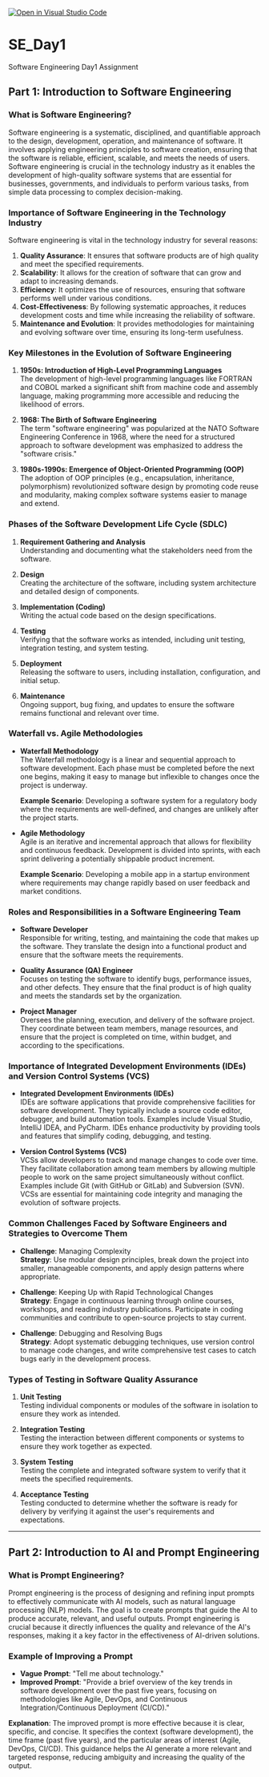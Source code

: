 [![Open in Visual Studio Code](https://classroom.github.com/assets/open-in-vscode-2e0aaae1b6195c2367325f4f02e2d04e9abb55f0b24a779b69b11b9e10269abc.svg)](https://classroom.github.com/online_ide?assignment_repo_id=15561880&assignment_repo_type=AssignmentRepo)
# SE_Day1
Software Engineering Day1 Assignment

## Part 1: Introduction to Software Engineering

### What is Software Engineering?

Software engineering is a systematic, disciplined, and quantifiable approach to the design, development, operation, and maintenance of software. It involves applying engineering principles to software creation, ensuring that the software is reliable, efficient, scalable, and meets the needs of users. Software engineering is crucial in the technology industry as it enables the development of high-quality software systems that are essential for businesses, governments, and individuals to perform various tasks, from simple data processing to complex decision-making.

### Importance of Software Engineering in the Technology Industry

Software engineering is vital in the technology industry for several reasons:
1. **Quality Assurance**: It ensures that software products are of high quality and meet the specified requirements.
2. **Scalability**: It allows for the creation of software that can grow and adapt to increasing demands.
3. **Efficiency**: It optimizes the use of resources, ensuring that software performs well under various conditions.
4. **Cost-Effectiveness**: By following systematic approaches, it reduces development costs and time while increasing the reliability of software.
5. **Maintenance and Evolution**: It provides methodologies for maintaining and evolving software over time, ensuring its long-term usefulness.

### Key Milestones in the Evolution of Software Engineering

1. **1950s: Introduction of High-Level Programming Languages**  
   The development of high-level programming languages like FORTRAN and COBOL marked a significant shift from machine code and assembly language, making programming more accessible and reducing the likelihood of errors.

2. **1968: The Birth of Software Engineering**  
   The term "software engineering" was popularized at the NATO Software Engineering Conference in 1968, where the need for a structured approach to software development was emphasized to address the "software crisis."

3. **1980s-1990s: Emergence of Object-Oriented Programming (OOP)**  
   The adoption of OOP principles (e.g., encapsulation, inheritance, polymorphism) revolutionized software design by promoting code reuse and modularity, making complex software systems easier to manage and extend.

### Phases of the Software Development Life Cycle (SDLC)

1. **Requirement Gathering and Analysis**  
   Understanding and documenting what the stakeholders need from the software.
   
2. **Design**  
   Creating the architecture of the software, including system architecture and detailed design of components.
   
3. **Implementation (Coding)**  
   Writing the actual code based on the design specifications.
   
4. **Testing**  
   Verifying that the software works as intended, including unit testing, integration testing, and system testing.
   
5. **Deployment**  
   Releasing the software to users, including installation, configuration, and initial setup.
   
6. **Maintenance**  
   Ongoing support, bug fixing, and updates to ensure the software remains functional and relevant over time.

### Waterfall vs. Agile Methodologies

- **Waterfall Methodology**  
  The Waterfall methodology is a linear and sequential approach to software development. Each phase must be completed before the next one begins, making it easy to manage but inflexible to changes once the project is underway.

  **Example Scenario**: Developing a software system for a regulatory body where the requirements are well-defined, and changes are unlikely after the project starts.

- **Agile Methodology**  
  Agile is an iterative and incremental approach that allows for flexibility and continuous feedback. Development is divided into sprints, with each sprint delivering a potentially shippable product increment.

  **Example Scenario**: Developing a mobile app in a startup environment where requirements may change rapidly based on user feedback and market conditions.

### Roles and Responsibilities in a Software Engineering Team

- **Software Developer**  
  Responsible for writing, testing, and maintaining the code that makes up the software. They translate the design into a functional product and ensure that the software meets the requirements.

- **Quality Assurance (QA) Engineer**  
  Focuses on testing the software to identify bugs, performance issues, and other defects. They ensure that the final product is of high quality and meets the standards set by the organization.

- **Project Manager**  
  Oversees the planning, execution, and delivery of the software project. They coordinate between team members, manage resources, and ensure that the project is completed on time, within budget, and according to the specifications.

### Importance of Integrated Development Environments (IDEs) and Version Control Systems (VCS)

- **Integrated Development Environments (IDEs)**  
  IDEs are software applications that provide comprehensive facilities for software development. They typically include a source code editor, debugger, and build automation tools. Examples include Visual Studio, IntelliJ IDEA, and PyCharm. IDEs enhance productivity by providing tools and features that simplify coding, debugging, and testing.

- **Version Control Systems (VCS)**  
  VCSs allow developers to track and manage changes to code over time. They facilitate collaboration among team members by allowing multiple people to work on the same project simultaneously without conflict. Examples include Git (with GitHub or GitLab) and Subversion (SVN). VCSs are essential for maintaining code integrity and managing the evolution of software projects.

### Common Challenges Faced by Software Engineers and Strategies to Overcome Them

- **Challenge**: Managing Complexity  
  **Strategy**: Use modular design principles, break down the project into smaller, manageable components, and apply design patterns where appropriate.

- **Challenge**: Keeping Up with Rapid Technological Changes  
  **Strategy**: Engage in continuous learning through online courses, workshops, and reading industry publications. Participate in coding communities and contribute to open-source projects to stay current.

- **Challenge**: Debugging and Resolving Bugs  
  **Strategy**: Adopt systematic debugging techniques, use version control to manage code changes, and write comprehensive test cases to catch bugs early in the development process.

### Types of Testing in Software Quality Assurance

1. **Unit Testing**  
   Testing individual components or modules of the software in isolation to ensure they work as intended.

2. **Integration Testing**  
   Testing the interaction between different components or systems to ensure they work together as expected.

3. **System Testing**  
   Testing the complete and integrated software system to verify that it meets the specified requirements.

4. **Acceptance Testing**  
   Testing conducted to determine whether the software is ready for delivery by verifying it against the user's requirements and expectations.

---

## Part 2: Introduction to AI and Prompt Engineering

### What is Prompt Engineering?

Prompt engineering is the process of designing and refining input prompts to effectively communicate with AI models, such as natural language processing (NLP) models. The goal is to create prompts that guide the AI to produce accurate, relevant, and useful outputs. Prompt engineering is crucial because it directly influences the quality and relevance of the AI's responses, making it a key factor in the effectiveness of AI-driven solutions.

### Example of Improving a Prompt

- **Vague Prompt**: "Tell me about technology."
- **Improved Prompt**: "Provide a brief overview of the key trends in software development over the past five years, focusing on methodologies like Agile, DevOps, and Continuous Integration/Continuous Deployment (CI/CD)."

**Explanation**: The improved prompt is more effective because it is clear, specific, and concise. It specifies the context (software development), the time frame (past five years), and the particular areas of interest (Agile, DevOps, CI/CD). This guidance helps the AI generate a more relevant and targeted response, reducing ambiguity and increasing the quality of the output.

